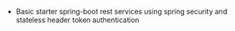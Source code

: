 
* Basic starter spring-boot rest services using spring security and stateless header token authentication